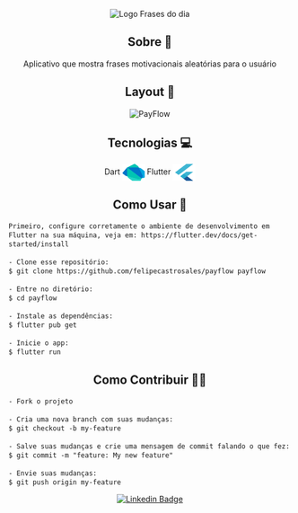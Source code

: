 <p align="center">
      <img src="https://user-images.githubusercontent.com/70456452/201679582-ef51668b-5ed5-431a-af3f-b72f66d6b539.png" width="200" alt="Logo Frases do dia"/>
</p>



<h2 align="center">Sobre 📖</h2>
   
<p align="center">
  Aplicativo que mostra frases motivacionais aleatórias para o usuário <br>
</p>

<h2 align="center">Layout 🎨</h2>

   <p align="center">
      <img alt="PayFlow" title="Frases do dia" height="500" width="700" src="https://user-images.githubusercontent.com/70456452/201680244-9f3bc727-6013-488d-b840-2e1b24efac6c.png" />
   </p>


<h2 align="center">Tecnologias 💻</h2>
   
<p align="center">
  Dart <img align="center" alt="Dart" height="30" width="40" src="https://raw.githubusercontent.com/devicons/devicon/master/icons/dart/dart-original.svg">
  Flutter <img align="center" alt="flutter" height="30" width="40" src="https://raw.githubusercontent.com/devicons/devicon/master/icons/flutter/flutter-original.svg">
  <br>
</p>

<h2 align="center">Como Usar 🤔</h2>

   ```
   Primeiro, configure corretamente o ambiente de desenvolvimento em Flutter na sua máquina, veja em: https://flutter.dev/docs/get-started/install
   
   - Clone esse repositório:
   $ git clone https://github.com/felipecastrosales/payflow payflow

   - Entre no diretório:
   $ cd payflow

   - Instale as dependências:
   $ flutter pub get

   - Inicie o app: 
   $ flutter run
   ```



<h2 align="center">Como Contribuir 💪🏽</h2>

   ```
   - Fork o projeto 

   - Cria uma nova branch com suas mudanças:
   $ git checkout -b my-feature

   - Salve suas mudanças e crie uma mensagem de commit falando o que fez:
   $ git commit -m "feature: My new feature"

   - Envie suas mudanças:
   $ git push origin my-feature
   ```


   <div align="center">

   [![Linkedin Badge](https://img.shields.io/badge/-Celenny%20Cristhyne-292929?style=flat-square&logo=Linkedin&logoColor=white&link=https://www.linkedin.com/in/celenny/)](https://www.linkedin.com/in/celenny/)

   </div>
